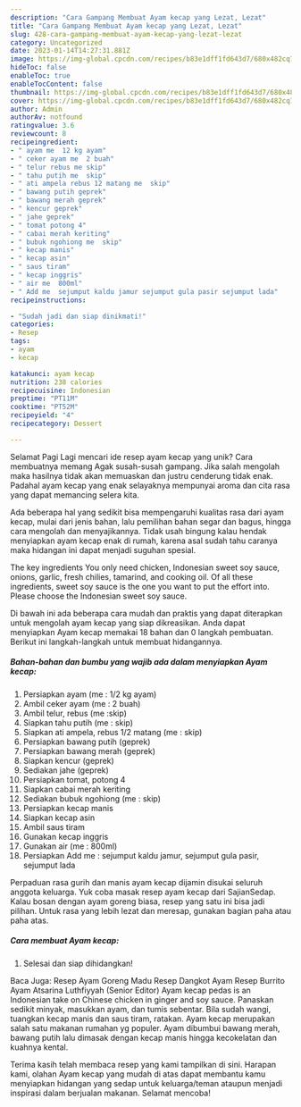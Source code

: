 ```yaml
---
description: "Cara Gampang Membuat Ayam kecap yang Lezat, Lezat"
title: "Cara Gampang Membuat Ayam kecap yang Lezat, Lezat"
slug: 428-cara-gampang-membuat-ayam-kecap-yang-lezat-lezat
category: Uncategorized
date: 2023-01-14T14:27:31.881Z
image: https://img-global.cpcdn.com/recipes/b83e1dff1fd643d7/680x482cq70/ayam-kecap-foto-resep-utama.jpg
hideToc: false
enableToc: true
enableTocContent: false
thumbnail: https://img-global.cpcdn.com/recipes/b83e1dff1fd643d7/680x482cq70/ayam-kecap-foto-resep-utama.jpg
cover: https://img-global.cpcdn.com/recipes/b83e1dff1fd643d7/680x482cq70/ayam-kecap-foto-resep-utama.jpg
author: Admin
authorAv: notfound
ratingvalue: 3.6
reviewcount: 8
recipeingredient:
- " ayam me  12 kg ayam"
- " ceker ayam me  2 buah"
- " telur rebus me skip"
- " tahu putih me  skip"
- " ati ampela rebus 12 matang me  skip"
- " bawang putih geprek"
- " bawang merah geprek"
- " kencur geprek"
- " jahe geprek"
- " tomat potong 4"
- " cabai merah keriting"
- " bubuk ngohiong me  skip"
- " kecap manis"
- " kecap asin"
- " saus tiram"
- " kecap inggris"
- " air me  800ml"
- " Add me  sejumput kaldu jamur sejumput gula pasir sejumput lada"
recipeinstructions:

- "Sudah jadi dan siap dinikmati!"
categories:
- Resep
tags:
- ayam
- kecap

katakunci: ayam kecap 
nutrition: 238 calories
recipecuisine: Indonesian
preptime: "PT11M"
cooktime: "PT52M"
recipeyield: "4"
recipecategory: Dessert

---
```



Selamat Pagi Lagi mencari ide resep ayam kecap yang unik? Cara membuatnya memang Agak susah-susah gampang. Jika salah mengolah maka hasilnya tidak akan memuaskan dan justru cenderung tidak enak. Padahal ayam kecap yang enak selayaknya mempunyai aroma dan cita rasa yang dapat memancing selera kita.


Ada beberapa hal yang sedikit bisa mempengaruhi kualitas rasa dari ayam kecap, mulai dari jenis bahan, lalu pemilihan bahan segar dan bagus, hingga cara mengolah dan menyajikannya. Tidak usah bingung kalau hendak menyiapkan ayam kecap enak di rumah, karena asal sudah tahu caranya maka hidangan ini dapat menjadi suguhan spesial.

The key ingredients You only need chicken, Indonesian sweet soy sauce, onions, garlic, fresh chilies, tamarind, and cooking oil. Of all these ingredients, sweet soy sauce is the one you want to put the effort into. Please choose the Indonesian sweet soy sauce.


Di bawah ini ada beberapa cara mudah dan praktis yang dapat diterapkan untuk mengolah ayam kecap yang siap dikreasikan. Anda dapat menyiapkan Ayam kecap memakai 18 bahan dan 0 langkah pembuatan. Berikut ini langkah-langkah untuk membuat hidangannya.

<!--inarticleads1-->

##### Bahan-bahan dan bumbu yang wajib ada dalam menyiapkan Ayam kecap:

1. Persiapkan  ayam (me : 1/2 kg ayam)
1. Ambil  ceker ayam (me : 2 buah)
1. Ambil  telur, rebus (me :skip)
1. Siapkan  tahu putih (me : skip)
1. Siapkan  ati ampela, rebus 1/2 matang (me : skip)
1. Persiapkan  bawang putih (geprek)
1. Persiapkan  bawang merah (geprek)
1. Siapkan  kencur (geprek)
1. Sediakan  jahe (geprek)
1. Persiapkan  tomat, potong 4
1. Siapkan  cabai merah keriting
1. Sediakan  bubuk ngohiong (me : skip)
1. Persiapkan  kecap manis
1. Siapkan  kecap asin
1. Ambil  saus tiram
1. Gunakan  kecap inggris
1. Gunakan  air (me : 800ml)
1. Persiapkan  Add me : sejumput kaldu jamur, sejumput gula pasir, sejumput lada


Perpaduan rasa gurih dan manis ayam kecap dijamin disukai seluruh anggota keluarga. Yuk coba masak resep ayam kecap dari SajianSedap. Kalau bosan dengan ayam goreng biasa, resep yang satu ini bisa jadi pilihan. Untuk rasa yang lebih lezat dan meresap, gunakan bagian paha atau paha atas. 

<!--inarticleads2-->

##### Cara membuat Ayam kecap:


1. Selesai dan siap dihidangkan!

Baca Juga: Resep Ayam Goreng Madu Resep Dangkot Ayam Resep Burrito Ayam Atsarina Luthfiyyah (Senior Editor) Ayam kecap pedas is an Indonesian take on Chinese chicken in ginger and soy sauce. Panaskan sedikit minyak, masukkan ayam, dan tumis sebentar. Bila sudah wangi, tuangkan kecap manis dan saus tiram, ratakan. Ayam kecap merupakan salah satu makanan rumahan yg populer. Ayam dibumbui bawang merah, bawang putih lalu dimasak dengan kecap manis hingga kecokelatan dan kuahnya kental. 

Terima kasih telah membaca resep yang kami tampilkan di sini. Harapan kami, olahan Ayam kecap yang mudah di atas dapat membantu kamu menyiapkan hidangan yang sedap untuk keluarga/teman ataupun menjadi inspirasi dalam berjualan makanan. Selamat mencoba!
